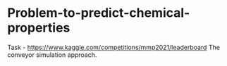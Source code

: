 # Problem-to-predict-chemical-properties
Task - https://www.kaggle.com/competitions/mmp2021/leaderboard
The conveyor simulation approach.
